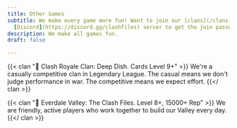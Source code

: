 ```yaml
---
title: Other Games
subtitle: We make every game more fun! Want to join our [clans](/clans)? Head to our
  [Discord](https://discord.gg/clashfiles) server to get the join password!
description: We make all games fun.
draft: false

---
```

{{< clan "🥘 Clash Royale Clan: Deep Dish. Cards Level 9+" >}} We're a casually competitive clan in Legendary League. The casual means we don't judge performance in war. The competitive means we expect effort. {{</ clan >}}

{{< clan "🌻 Everdale Valley: The Clash Files. Level 8+, 15000+ Rep" >}} We are friendly, active players who work together to build our Valley every day. {{</ clan >}}